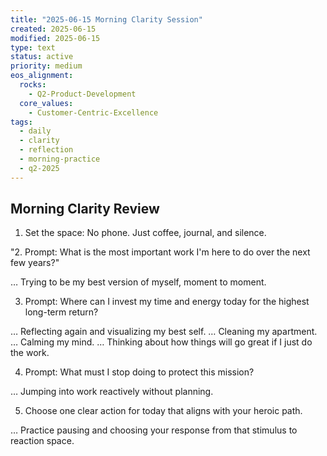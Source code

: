 ```yaml
---
title: "2025-06-15 Morning Clarity Session"
created: 2025-06-15
modified: 2025-06-15
type: text
status: active
priority: medium
eos_alignment:
  rocks:
    - Q2-Product-Development
  core_values:
    - Customer-Centric-Excellence
tags:
  - daily
  - clarity
  - reflection
  - morning-practice
  - q2-2025
---
```


## Morning Clarity Review

1. Set the space: No phone. Just coffee, journal, and silence.

"2. Prompt: What is the most important work I'm here to do over the next few years?"

… Trying to be my best version of myself, moment to moment.

3. Prompt: Where can I invest my time and energy today for the highest long-term return?

… Reflecting again and visualizing my best self.
… Cleaning my apartment.
… Calming my mind.
… Thinking about how things will go great if I just do the work.

4. Prompt: What must I stop doing to protect this mission?

… Jumping into work reactively without planning.
    
5. Choose one clear action for today that aligns with your heroic path.

… Practice pausing and choosing your response from that stimulus to reaction space.